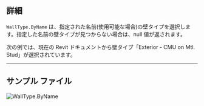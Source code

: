 ## 詳細
`WallType.ByName` は、指定された名前(使用可能な場合)の壁タイプを選択します。指定した名前の壁タイプが見つからない場合は、null 値が返されます。

次の例では、現在の Revit ドキュメントから壁タイプ「Exterior - CMU on Mtl. Stud」が選択されています。
___
## サンプル ファイル

![WallType.ByName](./Revit.Elements.WallType.ByName_img.jpg)
